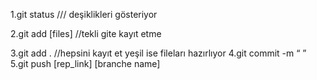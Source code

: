 1.git status /// deşiklikleri gösteriyor

2.git add [files] //tekli gite kayıt etme

3.git add . //hepsini kayıt et yeşil ise fileları hazırlıyor
4.git commit -m “ ”
5.git push [rep_link] [branche name]
